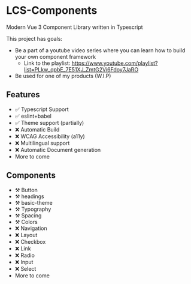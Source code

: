 # LCS-Components

Modern Vue 3 Component Library written in Typescript

This project has goals:
 - Be a part of a youtube video series where you can learn how to build your own component framework
   - Link to the playlist: https://www.youtube.com/playlist?list=PLkw_qpbE_7E51XJ_ZmtG2Vi6Fdoy7JaRO
 - Be used for one of my products (W.I.P)

## Features 
 - ✅ Typescript Support
 - ✅ eslint+babel
 - ✅ Theme support (partially)
 - ❌ Automatic Build
 - ❌ WCAG Accessibility (a11y) 
 - ❌ Multilingual support 
 - ❌ Automatic Document generation
 - More to come

 ## Components 
 - ⚒ Button
 - ⚒ headings
 - ⚒ basic-theme
 - ⚒ Typography
 - ⚒ Spacing
 - ⚒ Colors
 - ❌ Navigation
 - ❌ Layout
 - ❌ Checkbox
 - ❌ Link
 - ❌ Radio
 - ❌ Input
 - ❌ Select
 - More to come
